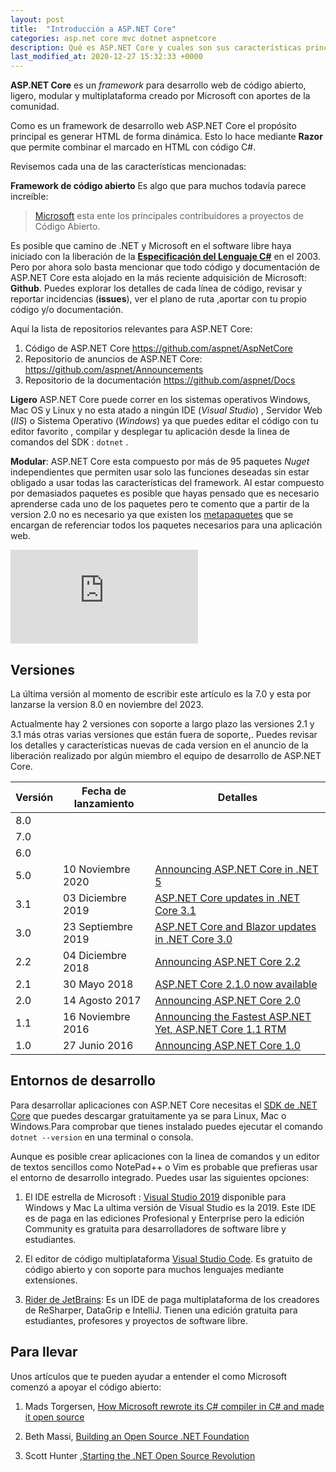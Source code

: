```yaml
---
layout: post
title:  "Introducción a ASP.NET Core"
categories: asp.net core mvc dotnet aspnetcore
description: Qué es ASP.NET Core y cuales son sus características principales
last_modified_at: 2020-12-27 15:32:33 +0000
---
```


**ASP.NET Core** es un *<span lang="en">framework</span>* para desarrollo web de código abierto, ligero, modular y multiplataforma creado por Microsoft con aportes de la comunidad.

Como es un framework de desarrollo web ASP.NET Core el propósito principal es generar HTML de forma dinámica. Esto lo hace mediante **Razor** que permite combinar el marcado en HTML con código C#.

Revisemos cada una de las características mencionadas:

**Framework de código abierto** Es algo que para muchos todavía parece increíble:
> [Microsoft](https://octoverse.github.com) esta ente los principales contribuidores a proyectos de Código Abierto.

Es posible que camino de .NET y Microsoft en el software libre haya iniciado con la liberación de la [**Especificación del Lenguaje C#**](https://www.ecma-international.org/publications/standards/Ecma-334.htm) en el 2003. Pero por ahora solo basta mencionar que todo código y documentación de ASP\.NET Core esta alojado en la más reciente adquisición de Microsoft: **Github**. Puedes explorar los detalles de cada línea de código, revisar y reportar incidencias (**issues**), ver el plano de ruta ,aportar con tu propio código y/o documentación.

Aquí la lista de repositorios relevantes para ASP.NET Core:

1. Código de ASP\.NET Core https://github.com/aspnet/AspNetCore
2. Repositorio de anuncios de ASP\.NET Core: https://github.com/aspnet/Announcements
3. Repositorio de la documentación https://github.com/aspnet/Docs

**Ligero** ASP\.NET Core puede correr en los sistemas operativos Windows, Mac OS y Linux y no esta atado a ningún IDE (_Visual Studio_) , Servidor Web (_IIS_) o Sistema Operativo (_Windows_) ya que puedes editar el código con tu editor favorito , compilar y desplegar tu aplicación desde la linea de comandos del SDK : `dotnet` .

**Modular**: ASP.NET Core esta compuesto por más de 95 paquetes _Nuget_ independientes que permiten usar solo las funciones deseadas sin estar obligado a usar todas las características del framework. Al estar compuesto por demasiados paquetes es posible que hayas pensado que es necesario aprenderse cada uno de los paquetes pero te comento que a partir de la version 2.0 no es necesario ya que existen los [metapaquetes](https://docs.microsoft.com/dotnet/core/packages#metapackages) que se encargan de referenciar todos los paquetes necesarios para una aplicación web.

<div class="video-responsive">
<iframe loading="lazy" src="https://www.youtube.com/embed/OfLd-Un92kY" frameborder="0" allow="accelerometer; autoplay; encrypted-media; gyroscope; picture-in-picture" allowfullscreen></iframe>
</div>

## Versiones

La última versión al momento de escribir este artículo es la 7.0 y esta por lanzarse la version 8.0 en noviembre del 2023.

Actualmente hay 2 versiones con soporte a largo plazo las versiones 2.1 y 3.1 más otras varias versiones que están fuera de soporte,. Puedes revisar los detalles y características nuevas de cada version en el anuncio de la liberación realizado por algún miembro el equipo de desarrollo de ASP\.NET Core.

Versión | Fecha de lanzamiento|  Detalles
--------| --------------------|-----------
8.0||
7.0||
6.0||
5.0| 10 Noviembre 2020   |[Announcing ASP.NET Core in .NET 5](https://devblogs.microsoft.com/aspnet/announcing-asp-net-core-in-net-5/)
3.1| 03 Diciembre 2019   |[ASP.NET Core updates in .NET Core 3.1](https://devblogs.microsoft.com/aspnet/asp-net-core-updates-in-net-core-3-1/)
3.0| 23 Septiembre 2019   |[ASP.NET Core and Blazor updates in .NET Core 3.0](https://devblogs.microsoft.com/aspnet/asp-net-core-and-blazor-updates-in-net-core-3-0/)
2.2| 04 Diciembre 2018   |[Announcing ASP.NET Core 2.2](https://blogs.msdn.microsoft.com/webdev/2018/12/04/asp-net-core-2-2-available-today/)
2.1| 30 Mayo 2018   |[ASP.NET Core 2.1.0 now available](https://blogs.msdn.microsoft.com/webdev/2018/05/30/asp-net-core-2-1-0-now-available/)
2.0|14 Agosto 2017  |[Announcing ASP.NET Core 2.0](https://blogs.msdn.microsoft.com/webdev/2017/08/14/announcing-asp-net-core-2-0/)
1.1|16 Noviembre 2016|[Announcing the Fastest ASP.NET Yet, ASP.NET Core 1.1 RTM](https://blogs.msdn.microsoft.com/webdev/2016/11/16/announcing-asp-net-core-1-1/)
1.0|27 Junio 2016|[Announcing ASP.NET Core 1.0](https://blogs.msdn.microsoft.com/webdev/2016/06/27/announcing-asp-net-core-1-0/)

## Entornos de desarrollo

Para desarrollar aplicaciones con ASP.NET Core necesitas el [SDK de .NET Core](https://dotnet.microsoft.com/download) que puedes descargar gratuitamente ya se para Linux, Mac o Windows.Para comprobar que tienes instalado puedes ejecutar el comando `dotnet --version` en una terminal o consola.

Aunque es posible  crear aplicaciones con la linea de comandos y un editor de textos sencillos como NotePad++ o Vim es probable que prefieras usar el entorno de desarrollo integrado. Puedes usar las siguientes opciones:

1. El IDE estrella de Microsoft : [Visual Studio 2019](https://visualstudio.microsoft.com/es/) disponible para Windows y Mac La ultima versión de Visual Studio es la 2019. Este IDE es de paga en las ediciones Profesional y Enterprise pero la edición Community es gratuita para desarrolladores de software libre y estudiantes.

2. El editor de código multiplataforma  [Visual Studio Code](https://code.visualstudio.com/). Es gratuito de código abierto y con soporte para muchos lenguajes mediante extensiones.

3. [Rider de JetBrains](https://www.jetbrains.com/rider/): Es un IDE de paga multiplataforma de los creadores de  ReSharper, DataGrip e IntelliJ. Tienen una edición gratuita para estudiantes, profesores y proyectos de software libre.

## Para llevar

Unos artículos que te pueden ayudar a entender el como Microsoft comenzó a apoyar el código abierto:

1. Mads Torgersen, [How Microsoft rewrote its C# compiler in C# and made it open source](https://medium.com/microsoft-open-source-stories/how-microsoft-rewrote-its-c-compiler-in-c-and-made-it-open-source-4ebed5646f98)

2. Beth Massi, [Building an Open Source .NET Foundation](https://medium.com/microsoft-open-source-stories/building-an-open-source-net-foundation-2fa0fb117584)

3. Scott Hunter ,[Starting the .NET Open Source Revolution](https://medium.com/microsoft-open-source-stories/starting-the-net-open-source-revolution-e0268b02ac8a)
